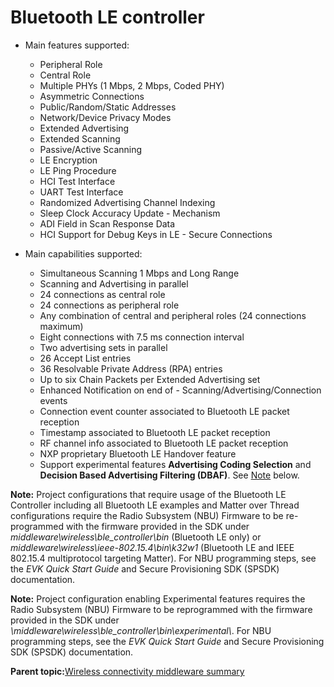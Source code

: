 # Bluetooth LE controller 

-   Main features supported:

    -   Peripheral Role
    -   Central Role
    -   Multiple PHYs \(1 Mbps, 2 Mbps, Coded PHY\)
    -   Asymmetric Connections
    -   Public/Random/Static Addresses
    -   Network/Device Privacy Modes
    -   Extended Advertising
    -   Extended Scanning
    -   Passive/Active Scanning
    -   LE Encryption
    -   LE Ping Procedure
    -   HCI Test Interface
    -   UART Test Interface
    -   Randomized Advertising Channel Indexing
    -   Sleep Clock Accuracy Update - Mechanism
    -   ADI Field in Scan Response Data
    -   HCI Support for Debug Keys in LE - Secure Connections
-   Main capabilities supported:

    -   Simultaneous Scanning 1 Mbps and Long Range
    -   Scanning and Advertising in parallel
    -   24 connections as central role
    -   24 connections as peripheral role
    -   Any combination of central and peripheral roles \(24 connections maximum\)
    -   Eight connections with 7.5 ms connection interval
    -   Two advertising sets in parallel
    -   26 Accept List entries
    -   36 Resolvable Private Address \(RPA\) entries
    -   Up to six Chain Packets per Extended Advertising set
    -   Enhanced Notification on end of - Scanning/Advertising/Connection events
    -   Connection event counter associated to Bluetooth LE packet reception
    -   Timestamp associated to Bluetooth LE packet reception
    -   RF channel info associated to Bluetooth LE packet reception
    -   NXP proprietary Bluetooth LE Handover feature
    -   Support experimental features **Advertising Coding Selection** and **Decision Based Advertising Filtering \(DBAF\)**. See [Note](#note) below.

**Note:** Project configurations that require usage of the Bluetooth LE Controller including all Bluetooth LE examples and Matter over Thread configurations require the Radio Subsystem \(NBU\) Firmware to be re-programmed with the firmware provided in the SDK under *middleware\\wireless\\ble\_controller\\bin* \(Bluetooth LE only\) or *middleware\\wireless\\ieee-802.15.4\\bin\\k32w1* \(Bluetooth LE and IEEE 802.15.4 multiprotocol targeting Matter\). For NBU programming steps, see the *EVK Quick Start Guide* and Secure Provisioning SDK \(SPSDK\) documentation.

**Note:** Project configuration enabling Experimental features requires the Radio Subsystem \(NBU\) Firmware to be reprogrammed with the firmware provided in the SDK under *\\middleware\\wireless\\ble\_controller\\bin\\experimental\\*. For NBU programming steps, see the *EVK Quick Start Guide* and Secure Provisioning SDK \(SPSDK\) documentation.

**Parent topic:**[Wireless connectivity middleware summary](../topics/wireless_connectivity_middleware_summary.md)

